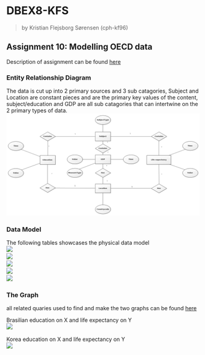 # DBEX8-KFS
> by Kristian Flejsborg Sørensen (cph-kf96)

## Assignment 10: Modelling OECD data
Description of assignment can be found [here](https://github.com/datsoftlyngby/soft2018spring-databases-teaching-material/blob/master/lecture_notes/12-Security%20and%20advanced%20SQL.ipynb)   

### Entity Relationship Diagram
The data is cut up into 2 primary sources and 3 sub catagories, Subject and Location are constant pieces and are the primary key values of the content, subject/education and GDP are all sub catagories that can intertwine on the 2 primary types of data.
![](https://raw.githubusercontent.com/DanielHauge/DBEX10/master/Chenerdiagram1.png)   

### Data Model
The following tables showcases the physical data model   
![](https://i.gyazo.com/966a9e3fb4407475a1fc66fbc8c757dd.png)   
![](https://i.gyazo.com/c398e830310cd567e1e88fca4db3009f.png)   
![](https://i.gyazo.com/846b28826b1bf95213c0e1b85e2d377f.png)   
![](https://i.gyazo.com/4c31759023e93e8ad5a55a09f8e6efac.png)   
![](https://i.gyazo.com/752141e4c458c5ee8c0874c020ace434.png)   

### The Graph
all related quaries used to find and make the two graphs can be found [here](https://github.com/Retroperspect/DBEX8-KFS/blob/master/Jupyter%20Queries.ipynb)   

Brasilian education on X and life expectancy on Y   
![](https://i.gyazo.com/522e7de978e45d6685072ceb9566c0dd.png)   

Korea education on X and life expectancy on Y   
![](https://i.gyazo.com/8d7fbe9cd0e652ffe417369ee19654f7.png)

